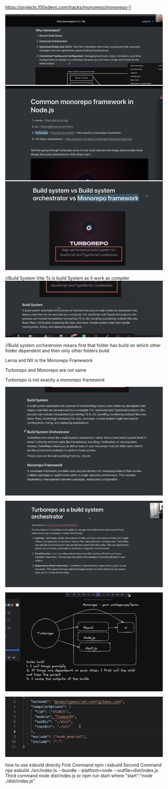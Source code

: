 https://projects.100xdevs.com/tracks/monorepo/monorepo-1

![alt text](image.png)
![alt text](image-1.png)
![alt text](image-2.png)

//Build System
Vite Ts is build System as it work as compiler
![alt text](image-3.png) 

//Build system orchestroion means first that folder has build on which other folder dependent and then only other folders build

Lerna and NX is the Monorepo Framework

Turborepo and Monorepo are not same

Turborepo is not exactly a monorepo framework


![alt text](image-4.png)

![alt text](image-5.png)

![alt text](image-6.png)

![alt text](image-7.png)


how to use esbuild directly
First Command
npm i esbuild
Second Command
npx esbuild ./src/index.ts --bundle --platform=node --outfile=dist/index.js
Third command
node dist/index.js or npm run start where "start":"node ./dist/index.js"